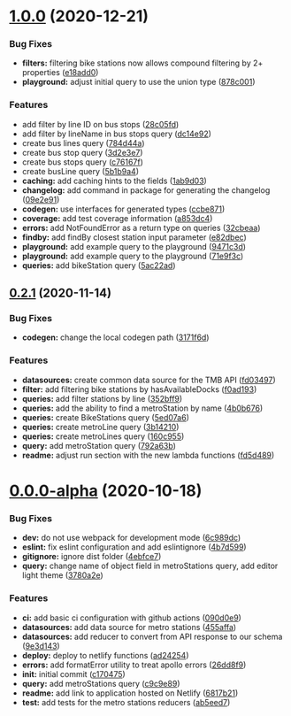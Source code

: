 # [1.0.0](https://github.com/aalises/barcelona-urban-mobility-graphql-api/compare/v0.2.1...v1.0.0) (2020-12-21)


### Bug Fixes

* **filters:** filtering bike stations now allows compound filtering by 2+ properties ([e18add0](https://github.com/aalises/barcelona-urban-mobility-graphql-api/commit/e18add056180298a9ce5d7976abee32a1d784b9c))
* **playground:** adjust initial query to use the union type ([878c001](https://github.com/aalises/barcelona-urban-mobility-graphql-api/commit/878c001c9579e0fe3ae5e2db50240f069f8e78f4))


### Features

* add filter by line ID on bus stops ([28c05fd](https://github.com/aalises/barcelona-urban-mobility-graphql-api/commit/28c05fddccb3b2b86070bb011806c43188cde2a2))
* add filter by lineName in bus stops query ([dc14e92](https://github.com/aalises/barcelona-urban-mobility-graphql-api/commit/dc14e92812be8ef14983c1d0c11af94aaab20700))
* create bus lines query ([784d44a](https://github.com/aalises/barcelona-urban-mobility-graphql-api/commit/784d44a26b3c19b582ad30d04eac24bf32436cf6))
* create bus stop query ([3d2e3e7](https://github.com/aalises/barcelona-urban-mobility-graphql-api/commit/3d2e3e7145dabd25a804ddceed490b1b550fea02))
* create bus stops query ([c76167f](https://github.com/aalises/barcelona-urban-mobility-graphql-api/commit/c76167f016546ce05f95741edf1cdc3faa111906))
* create busLine query ([5b1b9a4](https://github.com/aalises/barcelona-urban-mobility-graphql-api/commit/5b1b9a4cae3d82c66f5eb591ac8229ea0274e476))
* **caching:** add caching hints to the fields ([1ab9d03](https://github.com/aalises/barcelona-urban-mobility-graphql-api/commit/1ab9d030d0e89b2218557f599bfda7742b6bb838))
* **changelog:** add command in package for generating the changelog ([09e2e91](https://github.com/aalises/barcelona-urban-mobility-graphql-api/commit/09e2e9137750be59f8fc2e618d531c2814f60b40))
* **codegen:** use interfaces for generated types ([ccbe871](https://github.com/aalises/barcelona-urban-mobility-graphql-api/commit/ccbe871c6168bc2cb8c1f1d4e9e25d1ba7babf6a))
* **coverage:** add test coverage information ([a853dc4](https://github.com/aalises/barcelona-urban-mobility-graphql-api/commit/a853dc448c91f0fccd2692790653ab9c66b1ad04))
* **errors:** add NotFoundError as a return type on queries ([32cbeaa](https://github.com/aalises/barcelona-urban-mobility-graphql-api/commit/32cbeaa039fa93b215fd1ebcbb89913367154c97))
* **findby:** add findBy closest station input parameter ([e82dbec](https://github.com/aalises/barcelona-urban-mobility-graphql-api/commit/e82dbec2f3332c2789c8ba103345becb8cbf94d9))
* **playground:** add example query to the playground ([9471c3d](https://github.com/aalises/barcelona-urban-mobility-graphql-api/commit/9471c3dc4e80814e59f72ce32bd74edd1cffca5d))
* **playground:** add example query to the playground ([71e9f3c](https://github.com/aalises/barcelona-urban-mobility-graphql-api/commit/71e9f3c5e1b8bf54ede4723aa43d1f13eab53d10))
* **queries:** add bikeStation query ([5ac22ad](https://github.com/aalises/barcelona-urban-mobility-graphql-api/commit/5ac22ad2fb204d4002078e32c6655ff74300a2f1))



## [0.2.1](https://github.com/aalises/barcelona-urban-mobility-graphql-api/compare/v0.2.0...v0.2.1) (2020-11-14)


### Bug Fixes

* **codegen:** change the local codegen path ([3171f6d](https://github.com/aalises/barcelona-urban-mobility-graphql-api/commit/3171f6d356142d2d0fd564171bcb8473179892a9))


### Features

* **datasources:** create common data source for the TMB API ([fd03497](https://github.com/aalises/barcelona-urban-mobility-graphql-api/commit/fd03497530417cd819d60e97d35905fb11455bd0))
* **filter:** add filtering bike stations by hasAvailableDocks ([f0ad193](https://github.com/aalises/barcelona-urban-mobility-graphql-api/commit/f0ad1935f6e15767aa26de0c6d3e3caf75066b3a))
* **queries:** add filter stations by line ([352bff9](https://github.com/aalises/barcelona-urban-mobility-graphql-api/commit/352bff923a38754dac65de87197b55c0cdaed153))
* **queries:** add the ability to find a metroStation by name ([4b0b676](https://github.com/aalises/barcelona-urban-mobility-graphql-api/commit/4b0b676766a2d080276239f31ebbee981b210bcf))
* **queries:** create BikeStations query ([5ed07a6](https://github.com/aalises/barcelona-urban-mobility-graphql-api/commit/5ed07a6e4b70fddef849b6b3786d27884beabd92))
* **queries:** create metroLine query ([3b14210](https://github.com/aalises/barcelona-urban-mobility-graphql-api/commit/3b142107238068a2e02aa265d78695584a066dca))
* **queries:** create metroLines query ([160c955](https://github.com/aalises/barcelona-urban-mobility-graphql-api/commit/160c9554fb1cd2f90c602f3a41d66c1544d246f4))
* **query:** add metroStation query ([792a63b](https://github.com/aalises/barcelona-urban-mobility-graphql-api/commit/792a63baa2def2a09b197fa4d0e39a890a52835f))
* **readme:** adjust run section with the new lambda functions ([fd5d489](https://github.com/aalises/barcelona-urban-mobility-graphql-api/commit/fd5d4896c142c3b3a25aed483da337713e0731a7))



# [0.0.0-alpha](https://github.com/aalises/barcelona-urban-mobility-graphql-api/compare/c170475d48fadddf59a9a442ae5d76572050b320...v0.0.0-alpha) (2020-10-18)


### Bug Fixes

* **dev:** do not use webpack for development mode ([6c989dc](https://github.com/aalises/barcelona-urban-mobility-graphql-api/commit/6c989dc1d183a418a0de80a9c60af5388e09acd3))
* **eslint:** fix eslint configuration and add eslintignore ([4b7d599](https://github.com/aalises/barcelona-urban-mobility-graphql-api/commit/4b7d59977dd13397ead57f58a5e5583b1c099dfa))
* **gitignore:** ignore dist folder ([4ebfce7](https://github.com/aalises/barcelona-urban-mobility-graphql-api/commit/4ebfce7b054301a0edc7fb1b304ac7c71530fd6b))
* **query:** change name of object field in metroStations query, add editor light theme ([3780a2e](https://github.com/aalises/barcelona-urban-mobility-graphql-api/commit/3780a2ec56575c06e7f706adb379edffd76f5878))


### Features

* **ci:** add basic ci configuration with github actions ([090d0e9](https://github.com/aalises/barcelona-urban-mobility-graphql-api/commit/090d0e9ad2aa7712426eb6aee9a5eb0db3b829c9))
* **datasources:** add data source for metro stations ([455affa](https://github.com/aalises/barcelona-urban-mobility-graphql-api/commit/455affa4b0ca566c257b1b8b0d33590378e0792d))
* **datasources:** add reducer to convert from API response to our schema ([9e3d143](https://github.com/aalises/barcelona-urban-mobility-graphql-api/commit/9e3d143b13d49cca2076ddc738a243cb91752be0))
* **deploy:** deploy to netlify functions ([ad24254](https://github.com/aalises/barcelona-urban-mobility-graphql-api/commit/ad242547dacaf43c7ed7888799f0e785688fcb13))
* **errors:** add formatError utility to treat apollo errors ([26dd8f9](https://github.com/aalises/barcelona-urban-mobility-graphql-api/commit/26dd8f93c84130aaab347ff403ac893cfe554d10))
* **init:** initial commit ([c170475](https://github.com/aalises/barcelona-urban-mobility-graphql-api/commit/c170475d48fadddf59a9a442ae5d76572050b320))
* **query:** add metroStations query ([c9c9e89](https://github.com/aalises/barcelona-urban-mobility-graphql-api/commit/c9c9e89542bfcb0471fef4977884a08b90a4128e))
* **readme:** add link to application hosted on Netlify ([6817b21](https://github.com/aalises/barcelona-urban-mobility-graphql-api/commit/6817b21342e49c18865e35c55a749c9cac1aae73))
* **test:** add tests for the metro stations reducers ([ab5eed7](https://github.com/aalises/barcelona-urban-mobility-graphql-api/commit/ab5eed7277bb4b8c20715a2d354a89db2aadee32))



